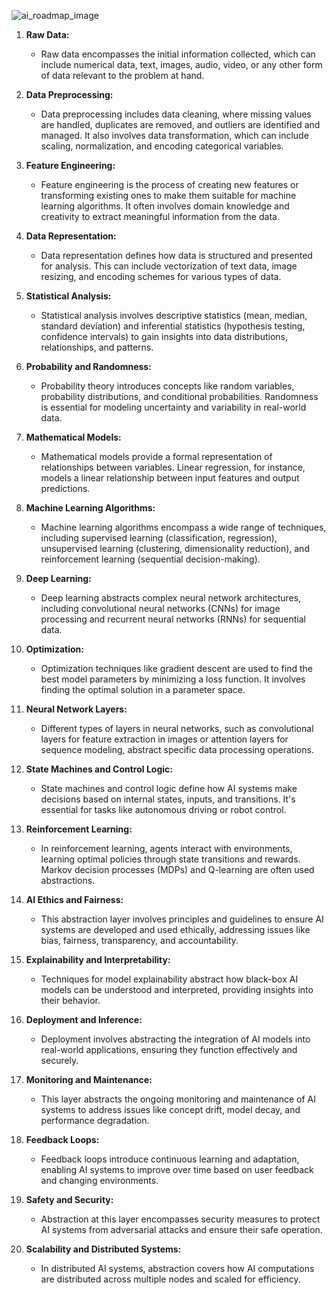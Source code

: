 ![ai_roadmap_image](./ai_roadmap_image.jpg)

1. **Raw Data:**
   - Raw data encompasses the initial information collected, which can include numerical data, text, images, audio, video, or any other form of data relevant to the problem at hand.

2. **Data Preprocessing:**
   - Data preprocessing includes data cleaning, where missing values are handled, duplicates are removed, and outliers are identified and managed. It also involves data transformation, which can include scaling, normalization, and encoding categorical variables.

3. **Feature Engineering:**
   - Feature engineering is the process of creating new features or transforming existing ones to make them suitable for machine learning algorithms. It often involves domain knowledge and creativity to extract meaningful information from the data.

4. **Data Representation:**
   - Data representation defines how data is structured and presented for analysis. This can include vectorization of text data, image resizing, and encoding schemes for various types of data.

5. **Statistical Analysis:**
   - Statistical analysis involves descriptive statistics (mean, median, standard deviation) and inferential statistics (hypothesis testing, confidence intervals) to gain insights into data distributions, relationships, and patterns.

6. **Probability and Randomness:**
   - Probability theory introduces concepts like random variables, probability distributions, and conditional probabilities. Randomness is essential for modeling uncertainty and variability in real-world data.

7. **Mathematical Models:**
   - Mathematical models provide a formal representation of relationships between variables. Linear regression, for instance, models a linear relationship between input features and output predictions.

8. **Machine Learning Algorithms:**
   - Machine learning algorithms encompass a wide range of techniques, including supervised learning (classification, regression), unsupervised learning (clustering, dimensionality reduction), and reinforcement learning (sequential decision-making).

9. **Deep Learning:**
   - Deep learning abstracts complex neural network architectures, including convolutional neural networks (CNNs) for image processing and recurrent neural networks (RNNs) for sequential data.

10. **Optimization:**
    - Optimization techniques like gradient descent are used to find the best model parameters by minimizing a loss function. It involves finding the optimal solution in a parameter space.

11. **Neural Network Layers:**
    - Different types of layers in neural networks, such as convolutional layers for feature extraction in images or attention layers for sequence modeling, abstract specific data processing operations.

12. **State Machines and Control Logic:**
    - State machines and control logic define how AI systems make decisions based on internal states, inputs, and transitions. It's essential for tasks like autonomous driving or robot control.

13. **Reinforcement Learning:**
    - In reinforcement learning, agents interact with environments, learning optimal policies through state transitions and rewards. Markov decision processes (MDPs) and Q-learning are often used abstractions.

14. **AI Ethics and Fairness:**
    - This abstraction layer involves principles and guidelines to ensure AI systems are developed and used ethically, addressing issues like bias, fairness, transparency, and accountability.

15. **Explainability and Interpretability:**
    - Techniques for model explainability abstract how black-box AI models can be understood and interpreted, providing insights into their behavior.

16. **Deployment and Inference:**
    - Deployment involves abstracting the integration of AI models into real-world applications, ensuring they function effectively and securely.

17. **Monitoring and Maintenance:**
    - This layer abstracts the ongoing monitoring and maintenance of AI systems to address issues like concept drift, model decay, and performance degradation.

18. **Feedback Loops:**
    - Feedback loops introduce continuous learning and adaptation, enabling AI systems to improve over time based on user feedback and changing environments.

19. **Safety and Security:**
    - Abstraction at this layer encompasses security measures to protect AI systems from adversarial attacks and ensure their safe operation.

20. **Scalability and Distributed Systems:**
    - In distributed AI systems, abstraction covers how AI computations are distributed across multiple nodes and scaled for efficiency.
